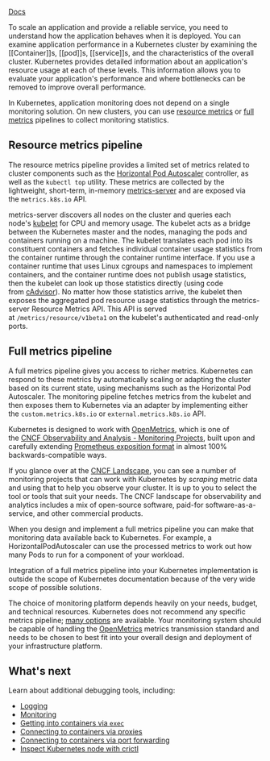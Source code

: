 [Docs](https://kubernetes.io/docs/tasks/debug/debug-cluster/resource-usage-monitoring/)

To scale an application and provide a reliable service, you need to understand how the application behaves when it is deployed. You can examine application performance in a Kubernetes cluster by examining the [[Container]]s, [[pod]]s, [[service]]s, and the characteristics of the overall cluster. Kubernetes provides detailed information about an application's resource usage at each of these levels. This information allows you to evaluate your application's performance and where bottlenecks can be removed to improve overall performance.

In Kubernetes, application monitoring does not depend on a single monitoring solution. On new clusters, you can use [resource metrics](https://kubernetes.io/docs/tasks/debug/debug-cluster/resource-usage-monitoring/#resource-metrics-pipeline) or [full metrics](https://kubernetes.io/docs/tasks/debug/debug-cluster/resource-usage-monitoring/#full-metrics-pipeline) pipelines to collect monitoring statistics.

## Resource metrics pipeline[](https://kubernetes.io/docs/tasks/debug/debug-cluster/resource-usage-monitoring/#resource-metrics-pipeline)

The resource metrics pipeline provides a limited set of metrics related to cluster components such as the [Horizontal Pod Autoscaler](https://kubernetes.io/docs/tasks/run-application/horizontal-pod-autoscale/) controller, as well as the `kubectl top` utility. These metrics are collected by the lightweight, short-term, in-memory [metrics-server](https://github.com/kubernetes-sigs/metrics-server) and are exposed via the `metrics.k8s.io` API.

metrics-server discovers all nodes on the cluster and queries each node's [kubelet](https://kubernetes.io/docs/reference/command-line-tools-reference/kubelet/) for CPU and memory usage. The kubelet acts as a bridge between the Kubernetes master and the nodes, managing the pods and containers running on a machine. The kubelet translates each pod into its constituent containers and fetches individual container usage statistics from the container runtime through the container runtime interface. If you use a container runtime that uses Linux cgroups and namespaces to implement containers, and the container runtime does not publish usage statistics, then the kubelet can look up those statistics directly (using code from [cAdvisor](https://github.com/google/cadvisor)). No matter how those statistics arrive, the kubelet then exposes the aggregated pod resource usage statistics through the metrics-server Resource Metrics API. This API is served at `/metrics/resource/v1beta1` on the kubelet's authenticated and read-only ports.

## Full metrics pipeline[](https://kubernetes.io/docs/tasks/debug/debug-cluster/resource-usage-monitoring/#full-metrics-pipeline)

A full metrics pipeline gives you access to richer metrics. Kubernetes can respond to these metrics by automatically scaling or adapting the cluster based on its current state, using mechanisms such as the Horizontal Pod Autoscaler. The monitoring pipeline fetches metrics from the kubelet and then exposes them to Kubernetes via an adapter by implementing either the `custom.metrics.k8s.io` or `external.metrics.k8s.io` API.

Kubernetes is designed to work with [OpenMetrics](https://openmetrics.io/), which is one of the [CNCF Observability and Analysis - Monitoring Projects](https://landscape.cncf.io/?group=projects-and-products&view-mode=card#observability-and-analysis--monitoring), built upon and carefully extending [Prometheus exposition format](https://prometheus.io/docs/instrumenting/exposition_formats/) in almost 100% backwards-compatible ways.

If you glance over at the [CNCF Landscape](https://landscape.cncf.io/?group=projects-and-products&view-mode=card#observability-and-analysis--monitoring), you can see a number of monitoring projects that can work with Kubernetes by _scraping_ metric data and using that to help you observe your cluster. It is up to you to select the tool or tools that suit your needs. The CNCF landscape for observability and analytics includes a mix of open-source software, paid-for software-as-a-service, and other commercial products.

When you design and implement a full metrics pipeline you can make that monitoring data available back to Kubernetes. For example, a HorizontalPodAutoscaler can use the processed metrics to work out how many Pods to run for a component of your workload.

Integration of a full metrics pipeline into your Kubernetes implementation is outside the scope of Kubernetes documentation because of the very wide scope of possible solutions.

The choice of monitoring platform depends heavily on your needs, budget, and technical resources. Kubernetes does not recommend any specific metrics pipeline; [many options](https://landscape.cncf.io/?group=projects-and-products&view-mode=card#observability-and-analysis--monitoring) are available. Your monitoring system should be capable of handling the [OpenMetrics](https://openmetrics.io/) metrics transmission standard and needs to be chosen to best fit into your overall design and deployment of your infrastructure platform.

## What's next[](https://kubernetes.io/docs/tasks/debug/debug-cluster/resource-usage-monitoring/#what-s-next)

Learn about additional debugging tools, including:

- [Logging](https://kubernetes.io/docs/concepts/cluster-administration/logging/)
- [Monitoring](https://kubernetes.io/docs/tasks/debug/debug-cluster/resource-usage-monitoring/)
- [Getting into containers via `exec`](https://kubernetes.io/docs/tasks/debug/debug-application/get-shell-running-container/)
- [Connecting to containers via proxies](https://kubernetes.io/docs/tasks/extend-kubernetes/http-proxy-access-api/)
- [Connecting to containers via port forwarding](https://kubernetes.io/docs/tasks/access-application-cluster/port-forward-access-application-cluster/)
- [Inspect Kubernetes node with crictl](https://kubernetes.io/docs/tasks/debug/debug-cluster/crictl/)